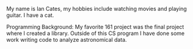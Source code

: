 My name is Ian Cates, my hobbies include watching movies and playing guitar.
I have a cat.

Programming Background: 
My favorite 161 project was the final project where I created a library. 
Outside of this CS program I have done some work writing code to analyze astronomical data.